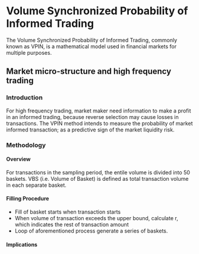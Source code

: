 # Volume Synchronized Probability of Informed Trading
The Volume Synchronized Probability of Informed Trading, commonly known as VPIN, is a mathematical model used in financial markets for multiple purposes.

## Market micro-structure and high frequency trading
### Introduction
For high frequency trading, market maker need information to make a profit in an informed trading, because reverse selection may cause losses in transactions. The VPIN method intends to measure the probability of market informed transaction; as a predictive sign of the market liquidity risk.

### Methodology
#### Overview
For transactions in the sampling period, the entile volume is divided into 50 baskets. VBS (i.e. Volume of Basket) is defined as total transaction volume in each separate basket.
#### Filling Procedure
* Fill of basket starts when transaction starts
* When volume of transaction exceeds the upper bound, calculate r, which indicates the rest of transaction amount
* Loop of aforementioned process generate a series of baskets.
#### Implications
